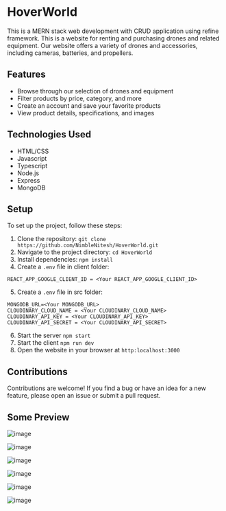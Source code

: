 # HoverWorld
This is a MERN stack web development with CRUD application using refine framework. This is a website for renting and purchasing drones and related equipment. Our website offers a variety of drones and accessories, including cameras, batteries, and propellers.

## Features
- Browse through our selection of drones and equipment
- Filter products by price, category, and more
- Create an account and save your favorite products
- View product details, specifications, and images

## Technologies Used
* HTML/CSS
* Javascript
* Typescript
* Node.js
* Express
* MongoDB

## Setup
To set up the project, follow these steps:
1. Clone the repository: ```git clone https://github.com/NimbleNitesh/HoverWorld.git```
2. Navigate to the project directory: ```cd HoverWorld```
3. Install dependencies: ```npm install```
4. Create a ```.env``` file in client folder:
```
REACT_APP_GOOGLE_CLIENT_ID = <Your REACT_APP_GOOGLE_CLIENT_ID>
```
5. Create a ```.env``` file in src folder:
```
MONGODB_URL=<Your MONGODB_URL>
CLOUDINARY_CLOUD_NAME = <Your CLOUDINARY_CLOUD_NAME>
CLOUDINARY_API_KEY = <Your CLOUDINARY_API_KEY>
CLOUDINARY_API_SECRET = <Your CLOUDINARY_API_SECRET>
```
6. Start the server ```npm start```
7. Start the client ```npm run dev```
8. Open the website in your browser at ```http:localhost:3000```

## Contributions
Contributions are welcome! If you find a bug or have an idea for a new feature, please open an issue or submit a pull request.

## Some Preview

![image](https://user-images.githubusercontent.com/76262941/230743679-e989599f-1343-44b2-8028-d6c98d286c44.png)

![image](https://user-images.githubusercontent.com/76262941/230743695-7881bed0-7da2-4e09-9460-d90a72c52adb.png)

![image](https://user-images.githubusercontent.com/76262941/230743739-4e427eaa-ef78-4a8a-b014-354d5602e93f.png)

![image](https://user-images.githubusercontent.com/76262941/230743707-bc2f5f1b-1ac0-4213-b203-00f06cf45795.png)

![image](https://user-images.githubusercontent.com/76262941/230743721-37634a91-ed39-4860-a38a-926fefd8caa8.png)

![image](https://user-images.githubusercontent.com/76262941/230743729-4d09b7e7-aabd-47e1-9da7-c1984070e6ab.png)
